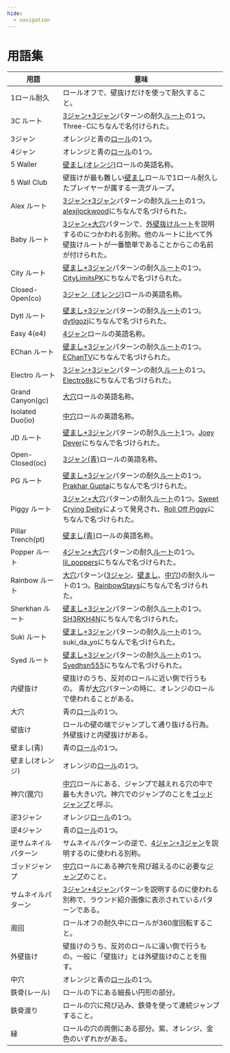 ```yaml
---
hide:
  - navigation
---
```


# 用語集

| 用語                        | 意味 |
| --------------------------- | ----------- |
| 1ロール耐久                  | ロールオフで、壁抜けだけを使って耐久すること。 |
| 3C ルート                   | [3ジャン+3ジャン](./variations/closed-open-open-closed.md)パターンの耐久[ルート](./variations/closed-open-open-closed.md#3c-ルート)の1つ。Three-Cにちなんで名付けられた。 |
| 3ジャン                     | オレンジと青の[ロール](./rolls/closed-open-open-closed.md)の1つ。 |
| 4ジャン                     | オレンジと青の[ロール](./rolls/easy-4.md)の1つ。 |
| 5 Waller                    | [壁まし(オレンジ)](./rolls/5-waller.md)ロールの英語名称。 |
| 5 Wall Club                 | 壁抜けが最も難しい[壁まし](./rolls/5-waller.md)ロールで1ロール耐久したプレイヤーが属する一流グループ。 |
| Alex ルート                 | [3ジャン+3ジャン](./variations/closed-open-open-closed.md)パターンの耐久[ルート](./variations/closed-open-open-closed.md#alex-ルート)の1つ。[alexjlockwood][alexjlockwood]にちなんで名づけられた。 |
| Baby ルート                 | [3ジャン+大穴](./variations/closed-open-grand-canyon.md)パターンで、[外壁抜けルート](./variations/closed-open-grand-canyon.md#外壁抜けルート)を説明するのにつかわれる別称。他のルートに比べて外壁抜けルートが一番簡単であることからこの名前が付けられた。 |
| City ルート                 | [壁まし+3ジャン](./variations/5-waller-open-closed.md)パターンの耐久[ルート](./variations/5-waller-open-closed.md#city-ルート)の1つ。[CityLimitsPK][CityLimitsPK]にちなんで名づけられた。 |
| Closed-Open(co)             | [3ジャン（オレンジ)](./rolls/closed-open-open-closed.md)ロールの英語名称。 |
| Dytl ルート                 | [壁まし+3ジャン](./variations/5-waller-open-closed.md)パターンの耐久[ルート](./variations/5-waller-open-closed.md#dytl-ルート)の1つ。[dytlgozj][dytlgozj]にちなんで名づけられた。 |
| Easy 4(e4)                  | [4ジャン](./rolls/easy-4.md)ロールの英語名称。 |
| EChan ルート                | [壁まし+3ジャン](./variations/5-waller-open-closed.md)パターンの耐久[ルート](./variations/5-waller-open-closed.md#echan-ルート)の1つ。[EChanTV][EChanTV]にちなんで名づけられた。 |
| Electro ルート               | [3ジャン+3ジャン](./variations/closed-open-open-closed.md)パターンの耐久[ルート](./variations/closed-open-open-closed.md#electros-ルート)の1つ。[Electro8k][electro8k]にちなんで名づけられた。 |
| Grand Canyon(gc)            | [大穴](./rolls/grand-canyon.md)ロールの英語名称。 |
| Isolated Duo(io)            | [中穴](./rolls/isolated-duo.md)ロールの英語名称。 |
| JD ルート                   | [壁まし+3ジャン](./variations/5-waller-open-closed.md)パターンの耐久[ルート](./variations/5-waller-open-closed.md#dytl-ルート)1つ。[Joey Dever][JD]にちなんで名づけられた。 |
| Open-Closed(oc)             | [3ジャン(青)](./rolls/closed-open-open-closed.md)ロールの英語名称。 |
| PG ルート                   | [壁まし+3ジャン](./variations/5-waller-open-closed.md)パターンの耐久[ルート](./variations/closed-open-open-closed.md#pg-ルート)の1つ。[Prakhar Gupta][PG]にちなんで名づけられた。 |
| Piggy ルート                | [3ジャン+大穴](./variations/closed-open-grand-canyon.md)パターンの耐久[ルート](./variations/closed-open-grand-canyon.md#piggyルート)の1つ。[Sweet Crying Deity][SweetCryingDeity]によって発見され、[Roll Off Piggy][RollOffPiggy]にちなんで名づけられた。 |
| Pillar Trench(pt)           | [壁まし(青)](./rolls/pillar-trench.md)ロールの英語名称。 |
| Popper ルート               | [4ジャン+大穴](./variations/easy-4-grand-canyon.md)パターンの耐久[ルート](./variations/easy-4-grand-canyon.md#popper-ルート)の1つ。[lil_poppers][lil_poppers]にちなんで名づけられた。 |
| Rainbow ルート              | [大穴](./rolls/grand-canyon.md)パターン([3ジャン](./variations/closed-open-grand-canyon.md#rainbow-ルート)、[壁まし](./variations/5-waller-grand-canyon.md#rainbow-ルート)、[中穴](./variations/isolated-duo-grand-canyon.md#rainbow-ルート))の耐久ルートの1つ。[RainbowStays][RainbowStays]にちなんで名づけられた。 |
| Sherkhan ルート             | [壁まし+3ジャン](./variations/5-waller-open-closed.md)パターンの耐久[ルート](./variations/5-waller-open-closed.md#sherkhan-ルート)の1つ。[SH3RKH4N][SH3RKH4N]にちなんで名づけられた。 |
| Suki ルート                 | [壁まし+3ジャン](./variations/5-waller-open-closed.md)パターンの耐久[ルート](./variations/5-waller-open-closed.md#suki-ルート)の1つ。suki_da_yoにちなんで名づけられた。 |
| Syed ルート                 | [壁まし+3ジャン](./variations/5-waller-open-closed.md)パターンの耐久[ルート](./variations/5-waller-open-closed.md#syed-ルート)の1つ。[Syedhsn555][Syed]にちなんで名づけられた。 |
| 内壁抜け                    | 壁抜けのうち、反対のロールに近い側で行うもの。 青が[大穴](./rolls/grand-canyon.md)パターンの時に、オレンジのロールで使われることがある。 |
| 大穴                        | 青の[ロール](./rolls/grand-canyon.md)の1つ。 |
| 壁抜け                      | ロールの壁の端でジャンプして通り抜ける行為。外壁抜けと内壁抜けがある。 |
| 壁まし(青)                  | 青の[ロール](./rolls/pillar-trench.md)の1つ。 |
| 壁まし(オレンジ)             | オレンジの[ロール](./rolls/5-waller.md)の1つ。 |
| 神穴(罠穴)                  | [中穴](./rolls/isolated-duo.md)ロールにある、ジャンプで越えれる穴の中で最も大きい穴。神穴でのジャンプのことを[ゴッドジャンプ](./advanced/isolated-duo-god-jumps.md)と呼ぶ。 |
| 逆3ジャン                   | オレンジ[ロール](./rolls/closed-open-open-closed.md)の1つ。 |
| 逆4ジャン                   | 青の[ロール](./rolls/easy-4.md)の1つ。 |
| 逆サムネイルパターン         | サムネイルパターンの逆で、[4ジャン+3ジャン](./variations/easy-4-open-closed.md)を説明するのに使われる別称。 |
| ゴッドジャンプ               | [中穴](./rolls/isolated-duo.md)ロールにある神穴を飛び越えるのに必要な[ジャンプ](./advanced/isolated-duo-god-jumps.md)のこと。 |
| サムネイルパターン           | [3ジャン+4ジャン](./variations/closed-open-easy-4.md)パターンを説明するのに使われる別称で、ラウンド紹介画像に表示されているパターンである。 |
| 周回                        | ロールオフの耐久中にロールが360度回転すること。 |
| 外壁抜け                    | 壁抜けのうち、反対のロールに遠い側で行うもの。一般に「壁抜け」とは外壁抜けのことを指す。
| 中穴                        | オレンジと青の[ロール](./rolls/isolated-duo.md)の1つ。 |
| 鉄骨(レール)                 | ロールの下にある細長い円形の部分。 |
| 鉄骨渡り                     | ロールの穴に飛び込み、鉄骨を使って連続ジャンプすること。 |
| 縁                          | ロールの穴の両側にある部分。紫、オレンジ、金色のいずれかがある。 |

[alexjlockwood]: <https://www.twitch.tv/alexjlockwood> "alexjlockwood's Twitch"
[CityLimitsPK]: <https://www.twitch.tv/citylimitspk> "CityLimitsPK's Twitch"
[EChanTV]: <https://www.youtube.com/user/hellomotto39> "EChan's YouTube"
[JD]: <https://www.twitch.tv/jdever449> "JD's Twitch"
[lil_poppers]: <https://www.twitch.tv/williamschiv> "lil_poppers' Twitch"
[SweetCryingDeity]: <https://space.bilibili.com/394453214> "SweetCryingDeity's Bilibili"
[RollOffPiggy]: <https://space.bilibili.com/476949409> "Roll Off Piggy's Bilibili"
[PG]: <https://www.twitch.tv/prakhar10gupta> "PG's Twitch"
[RainbowStays]: <https://space.bilibili.com/4650641> "Rainbow's BiliBili"
[SH3RKH4N]: <https://www.twitch.tv/sh3rkh4ntv> "SH3RKH4N's Twitch"
[Syed]: <https://www.youtube.com/channel/UCZXTEu6Qa8WDR4IeAyunaig> "Syed's YouTube"
[dytlgozj]: <https://www.twitch.tv/dytlgozj> "dytlgozj's Twitch"
[electro8k]: <https://www.youtube.com/@Electro8k> "Electro's YouTube"

